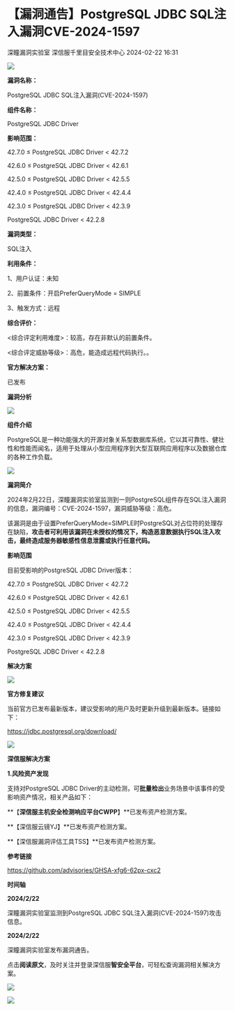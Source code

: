 #  【漏洞通告】PostgreSQL JDBC SQL注入漏洞CVE-2024-1597   
深瞳漏洞实验室  深信服千里目安全技术中心   2024-02-22 16:31  
  
![](https://mmbiz.qpic.cn/mmbiz_gif/w8NHw6tcQ5xasJDPXVj5EfWvegb9dBcH8mkUkXHmj2AibKbkoFmia0RbUol6F0ZMVicro8sj4nUJicMdxVS8I615Rw/640?wx_fmt=gif&from=appmsg "")  
  
**漏洞名称：**  
  
PostgreSQL JDBC SQL注入漏洞(CVE-2024-1597)  
  
**组件名称：**  
  
PostgreSQL JDBC Driver  
  
**影响范围：**  
  
42.7.0 ≤ PostgreSQL JDBC Driver < 42.7.2  
  
42.6.0 ≤ PostgreSQL JDBC Driver < 42.6.1  
  
42.5.0 ≤ PostgreSQL JDBC Driver < 42.5.5  
  
42.4.0 ≤ PostgreSQL JDBC Driver < 42.4.4  
  
42.3.0 ≤ PostgreSQL JDBC Driver < 42.3.9  
  
PostgreSQL JDBC Driver < 42.2.8  
  
**漏洞类型：**  
  
SQL注入  
  
**利用条件：**  
  
1、用户认证：未知  
  
2、前置条件：开启PreferQueryMode = SIMPLE  
  
3、触发方式：远程  
  
**综合评价：**  
  
<综合评定利用难度>：较高，存在非默认的前置条件。  
  
<综合评定威胁等级>：高危，能造成远程代码执行。。  
  
**官方解决方案：**  
  
已发布  
  
  
  
  
  
**漏洞分析**  
  
![](https://mmbiz.qpic.cn/mmbiz_gif/w8NHw6tcQ5xasJDPXVj5EfWvegb9dBcHlkLfPSZd0c002gTeSWRoNpAU3wZDnrib7s0v50KEMdmu3OAC7NcickLA/640?wx_fmt=gif&from=appmsg "")  
  
**组件介绍**  
  
PostgreSQL是一种功能强大的开源对象关系型数据库系统，它以其可靠性、健壮性和性能而闻名，适用于处理从小型应用程序到大型互联网应用程序以及数据仓库的各种工作负载。  
  
![](https://mmbiz.qpic.cn/mmbiz_gif/w8NHw6tcQ5xasJDPXVj5EfWvegb9dBcHlkLfPSZd0c002gTeSWRoNpAU3wZDnrib7s0v50KEMdmu3OAC7NcickLA/640?wx_fmt=gif&from=appmsg "")  
  
**漏洞简介**  
  
2024年2月22日，深瞳漏洞实验室监测到一则PostgreSQL组件存在SQL注入漏洞的信息，漏洞编号：CVE-2024-1597，漏洞威胁等级：高危。  
  
该漏洞是由于设置PreferQueryMode=SIMPLE时PostgreSQL对占位符的处理存在缺陷，**攻击者可利用该漏洞在未授权的情况下，构造恶意数据执行SQL注入攻击，最终造成服务器敏感性信息泄露或执行任意代码。**  
  
  
**影响范围**  
  
目前受影响的PostgreSQL JDBC Driver版本：  
  
42.7.0 ≤ PostgreSQL JDBC Driver < 42.7.2  
  
42.6.0 ≤ PostgreSQL JDBC Driver < 42.6.1  
  
42.5.0 ≤ PostgreSQL JDBC Driver < 42.5.5  
  
42.4.0 ≤ PostgreSQL JDBC Driver < 42.4.4  
  
42.3.0 ≤ PostgreSQL JDBC Driver < 42.3.9  
  
PostgreSQL JDBC Driver < 42.2.8  
  
  
  
**解决方案**  
  
![](https://mmbiz.qpic.cn/mmbiz_gif/w8NHw6tcQ5xasJDPXVj5EfWvegb9dBcHlkLfPSZd0c002gTeSWRoNpAU3wZDnrib7s0v50KEMdmu3OAC7NcickLA/640?wx_fmt=gif&from=appmsg "")  
  
**官方修复建议**  
  
  
当前官方已发布最新版本，建议受影响的用户及时更新升级到最新版本。链接如下：  
  
https://jdbc.postgresql.org/download/  
  
![](https://mmbiz.qpic.cn/mmbiz_gif/w8NHw6tcQ5xasJDPXVj5EfWvegb9dBcHlkLfPSZd0c002gTeSWRoNpAU3wZDnrib7s0v50KEMdmu3OAC7NcickLA/640?wx_fmt=gif&from=appmsg "")  
  
**深信服解决方案**  
  
  
**1.风险资产发现**  
  
支持对PostgreSQL JDBC Driver的主动检测，可**批量检出**业务场景中该事件的受影响资产情况，相关产品如下：  
  
**【****深信服主机安全检测响应平台CWPP****】**已发布资产检测方案。  
  
**【深信服云镜YJ】**已发布资产检测方案。  
  
**【深信服漏洞评估工具TSS】**已发布资产检测方案。  
  
  
**参考链接**  
  
  
https://github.com/advisories/GHSA-xfg6-62px-cxc2  
  
  
**时间轴**  
  
  
  
**2024/2/22**  
  
深瞳漏洞实验室监测到PostgreSQL JDBC SQL注入漏洞(CVE-2024-1597)攻击信息。  
  
  
**2024/2/22**  
  
深瞳漏洞实验室发布漏洞通告。  
  
点击**阅读原文**，及时关注并登录深信服**智安全平台**，可轻松查询漏洞相关解决方案。  
  
![](https://mmbiz.qpic.cn/mmbiz_png/w8NHw6tcQ5xasJDPXVj5EfWvegb9dBcHGouffpO1q3PAWLQyHL5kY1s46diaHUeyianibqVwSSOuPsoJl44fNibk7Q/640?wx_fmt=png&from=appmsg "")  
  
![](https://mmbiz.qpic.cn/mmbiz_jpg/w8NHw6tcQ5xasJDPXVj5EfWvegb9dBcH6uWpfMVCxdicafUB3ibnymIErRxEH4zvvaF0LOVAEXnc6ichRMmjTRP8Q/640?wx_fmt=jpeg&from=appmsg "")  
  
  
  
